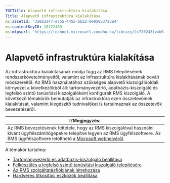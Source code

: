 ```yaml
---
TOCTitle: Alapvető infrastruktúra kialakítása
Title: Alapvető infrastruktúra kialakítása
ms:assetid: '3a0a3a47-e755-4455-bb22-0e05053723e4'
ms:contentKeyID: 18122469
ms:mtpsurl: 'https://technet.microsoft.com/hu-hu/library/Cc720243(v=WS.10)'
---
```


Alapvető infrastruktúra kialakítása
===================================

Az infrastruktúra kialakításának módja függ az RMS telepítésének rendszerkövetelményeitől, valamint az infrastruktúra kialakításának bevált módszereitől. Az RMS használatához szükséges alapvető kiszolgálóoldali környezet a következőkből áll: tartományvezérlő, adatbázis-kiszolgáló és legfelső szintű tanúsítási kiszolgálóként konfigurált RMS kiszolgáló. A következő témakörök bemutatják az infrastruktúra ezen összetevőinek kialakítását, valamint kiegészítő tudnivalókat is tartalmaznak az összetevők bevezetéséről.

| ![](images/Cc720243.note(WS.10).gif)Megjegyzés:                                                                                                                                                                        |
|-----------------------------------------------------------------------------------------------------------------------------------------------------------------------------------------------------------------------------------------------------|
| Az RMS bevezetésének feltétele, hogy az RMS kiszolgálóval használni kívánt ügyfélszámítógépekre telepítve legyen az RMS ügyfélszoftvere. Az RMS ügyfélszoftvere letölthető a [Microsoft webhelyéről](http://go.microsoft.com/fwlink/?linkid=18134). |

A témakör tartalma:

-   [Tartományvezérlő és adatbázis-kiszolgáló beállítása](https://technet.microsoft.com/d20f8305-9f9e-4760-bfbf-82824db60d1f)
-   [Felkészülés a legfelső szintű tanúsítási kiszolgáló telepítésére](https://technet.microsoft.com/ed51605e-8b17-4155-8d83-f6777f499b7b)
-   [Az RMS szolgáltatásfiókjának létrehozása](https://technet.microsoft.com/6eb38729-f0f0-431a-bc8c-17102cf175d8)
-   [Hardveres titkosítási eszközök beállítása](https://technet.microsoft.com/3a35a8ea-696c-4005-9892-cac6e773497a)
